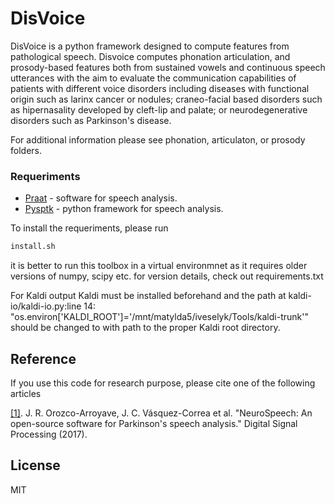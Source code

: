 # DisVoice

DisVoice is a python framework designed to compute features from pathological speech. Disvoice computes phonation articulation, and prosody-based features both from sustained vowels and continuous speech utterances with the aim to evaluate the communication capabilities of patients with different voice disorders including diseases with functional origin such as larinx cancer or nodules; craneo-facial based disorders such as hipernasality developed by cleft-lip and palate; or neurodegenerative disorders such as Parkinson's disease.

For additional information please see phonation, articulaton, or prosody folders.


### Requeriments

- [Praat](http://www.fon.hum.uva.nl/praat/) - software for speech analysis.
- [Pysptk](http://pysptk.readthedocs.io/en/latest/) - python framework for speech analysis.

To install the requeriments, please run

```sh
install.sh
```
 it is better to run this toolbox in a virtual environmnet as it requires older versions of numpy, scipy etc. for version details, check out requirements.txt

For Kaldi output Kaldi must be installed beforehand and the path at kaldi-io/kaldi-io.py:line 14:
"os.environ['KALDI_ROOT']='/mnt/matylda5/iveselyk/Tools/kaldi-trunk'"
should be changed to with path to the proper Kaldi root directory.


## Reference

If you use this code for research purpose, please cite one of the following articles

[[1]](http://www.sciencedirect.com/science/article/pii/S105120041730146X). J. R. Orozco-Arroyave, J. C. Vásquez-Correa et al. "NeuroSpeech: An open-source software for Parkinson's speech analysis." Digital Signal Processing (2017).

License
----

MIT
